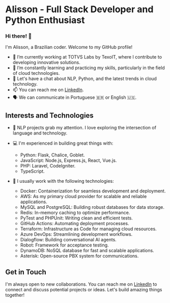 # Alisson - Full Stack Developer and Python Enthusiast

### Hi there! 👋

I'm Alisson, a Brazilian coder. Welcome to my GitHub profile!

- 🔭 I’m currently working at TOTVS Labs by TexoIT, where I contribute to developing innovative solutions.
- 🌱 I’m constantly learning and practicing my skills, particularly in the field of cloud technologies.
- 💬 Let's have a chat about NLP, Python, and the latest trends in cloud technology.
- 📫 You can reach me on [LinkedIn](https://www.linkedin.com/in/alisson-pelizaro/).
- 🗣 We can communicate in Portuguese 🇧🇷 or English 🇺🇸.

## Interests and Technologies

- 🤖 NLP projects grab my attention. I love exploring the intersection of language and technology.
- 💻 I'm experienced in building great things with:

    - Python: Flask, Chalice, Goblet.
    - JavaScript: Node.js, Express.js, React, Vue.js.
    - PHP: Laravel, CodeIgniter.
    - TypeScript.
    
- 🧪 I usually work with the following technologies:

    - Docker: Containerization for seamless development and deployment.
    - AWS: As my primary cloud provider for scalable and reliable applications.
    - MySQL and PostgreSQL: Building robust databases for data storage.
    - Redis: In-memory caching to optimize performance.
    - PyTest and PHPUnit: Writing clean and efficient tests.
    - GitHub Actions: Automating deployment processes.
    - Terraform: Infrastructure as Code for managing cloud resources.
    - Azure DevOps: Streamlining development workflows.
    - Dialogflow: Building conversational AI agents.
    - Robot: Framework for acceptance testing.
    - DynamoDB: NoSQL database for fast and scalable applications.
    - Asterisk: Open-source PBX system for communications.

## Get in Touch

I'm always open to new collaborations. You can reach me on [LinkedIn](https://www.linkedin.com/in/alisson-pelizaro) to connect and discuss potential projects or ideas.
Let's build amazing things together!

